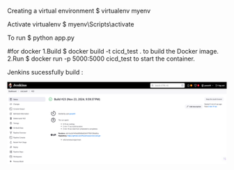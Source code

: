 
Creating a virtual environment
$ virtualenv myenv 

Activate virtualenv
$ myenv\Scripts\activate

To run 
$ python app.py

#for docker
1.Build
$ docker build -t cicd_test . to build the Docker image.
2.Run
$ docker run -p 5000:5000 cicd_test to start the container.

Jenkins sucessfully build : 

![alt text](image.png)